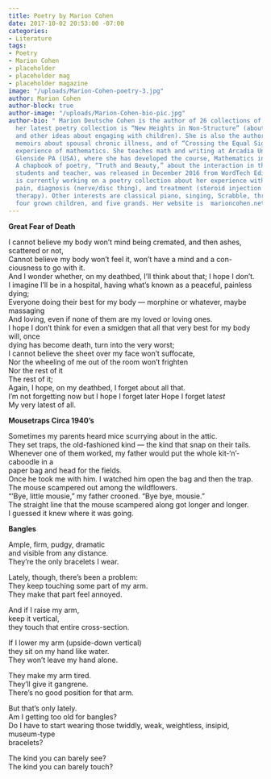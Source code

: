 ```yaml
---
title: Poetry by Marion Cohen
date: 2017-10-02 20:53:00 -07:00
categories:
- Literature
tags:
- Poetry
- Marion Cohen
- placeholder
- placeholder mag
- placeholder magazine
image: "/uploads/Marion-Cohen-poetry-3.jpg"
author: Marion Cohen
author-block: true
author-image: "/uploads/Marion-Cohen-bio-pic.jpg"
author-bio: " Marion Deutsche Cohen is the author of 26 collections of poetry or memoir;
  her latest poetry collection is “New Heights in Non-Structure” (about homeschooling
  and other ideas about engaging with children). She is also the author of two controversial
  memoirs about spousal chronic illness, and of “Crossing the Equal Sign,” about the
  experience of mathematics. She teaches math and writing at Arcadia University in
  Glenside PA (USA), where she has developed the course, Mathematics in Literature.
  A chapbook of poetry, “Truth and Beauty,” about the interaction in that course among
  students and teacher, was released in December 2016 from WordTech Editions. She
  is currently working on a poetry collection about her experience with extreme back
  pain, diagnosis (nerve/disc thing), and treatment (steroid injection plus physical
  therapy). Other interests are classical piano, singing, Scrabble, thrift-shopping,
  four grown children, and five grands. Her website is  marioncohen.net"
---
```


<style>
    body .main-container {
        max-width: 500px;
    }
</style>
**Great Fear of Death**

I cannot believe my body won’t mind being cremated, and then ashes, scattered or not,<br>
Cannot believe my body won’t feel it, won’t have a mind and a con-<br>
ciousness to go with it.<br>
And I wonder whether, on my deathbed, I’ll think about that; I hope I don’t.<br>
I imagine I’ll be in a hospital, having what’s known as a peaceful, painless dying;<br>
Everyone doing their best for my body — morphine or whatever, maybe massaging<br>
And loving, even if none of them are my loved or loving ones.<br>
I hope I don’t think for even a smidgen that all that very best for my body will, once<br>
dying has become death, turn into the very worst;<br>
I cannot believe the sheet over my face won’t suffocate,<br>
Nor the wheeling of me out of the room won’t frighten<br>
Nor the rest of it<br>
The rest of it;<br>
Again, I hope, on my deathbed, I forget about all that.<br>
I’m not forgetting now but I hope I forget later
Hope I forget lat*est*<br>
My very latest of all.<br>

**Mousetraps Circa 1940’s**

Sometimes my parents heard mice scurrying about in the attic.<br>
They set traps, the old-fashioned kind — the kind that snap on their tails.<br>
Whenever one of them worked, my father would put the whole kit-‘n’-caboodle in a<br>
paper bag and head for the fields.<br>
Once he took me with him. I watched him open the bag and then the trap.<br>
The mouse scampered out among the wildflowers.<br>
“’Bye, little mousie,” my father crooned. “Bye bye, mousie.”<br>
The straight line that the mouse scampered along got longer and longer.<br>
I guessed it knew where it was going.<br>

**Bangles**

Ample, firm, pudgy, dramatic<br>
and visible from any distance.<br>
They’re the only bracelets I wear.<br>

Lately, though, there’s been a problem:<br>
They keep touching some part of my arm.<br>
They make that part feel annoyed.<br>

And if I raise my arm,<br>
keep it vertical,<br>
they touch that entire cross-section.<br>

If I lower my arm (upside-down vertical)<br>
they sit on my hand like water.<br>
They won’t leave my hand alone.<br>

They make my arm tired.<br>
They’ll give it gangrene.<br>
There’s no good position for that arm.<br>

But that’s only lately.<br>
Am I getting too old for bangles?<br>
Do I have to start wearing those twiddly, weak, weightless, insipid, museum-type<br>
bracelets?<br>

The kind you can barely see?<br>
The kind you can barely touch?<br>